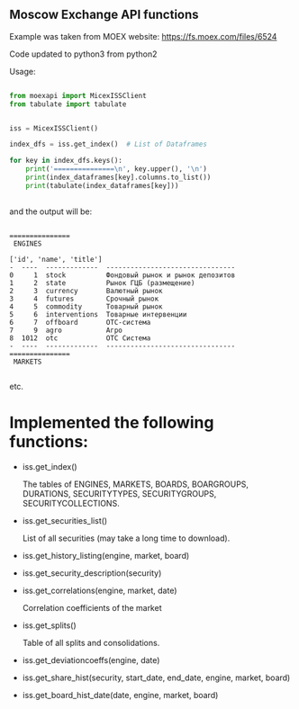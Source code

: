 ## Moscow Exchange API functions

Example was taken from MOEX website:
https://fs.moex.com/files/6524

Code updated to python3 from python2

Usage:

```python

from moexapi import MicexISSClient
from tabulate import tabulate


iss = MicexISSClient()

index_dfs = iss.get_index()  # List of Dataframes

for key in index_dfs.keys():
    print('===============\n', key.upper(), '\n')
    print(index_dataframes[key].columns.to_list())
    print(tabulate(index_dataframes[key]))
    
```
and the output will be:

```

===============
 ENGINES 

['id', 'name', 'title']
-  ----  -------------  --------------------------------
0     1  stock          Фондовый рынок и рынок депозитов
1     2  state          Рынок ГЦБ (размещение)
2     3  currency       Валютный рынок
3     4  futures        Срочный рынок
4     5  commodity      Товарный рынок
5     6  interventions  Товарные интервенции
6     7  offboard       ОТС-система
7     9  agro           Агро
8  1012  otc            OTC Система
-  ----  -------------  --------------------------------
===============
 MARKETS 
 
```
etc.

# Implemented the following functions:


* iss.get_index()

  The tables of ENGINES, MARKETS, BOARDS, BOARGROUPS, DURATIONS, SECURITYTYPES, SECURITYGROUPS, SECURITYCOLLECTIONS.
  
* iss.get_securities_list()

  List of all securities (may take a long time to download).
  
* iss.get_history_listing(engine, market, board)

* iss.get_security_description(security)

* iss.get_correlations(engine, market, date)

  Correlation coefficients of the market
  
* iss.get_splits()

  Table of all splits and consolidations.
  
* iss.get_deviationcoeffs(engine, date)

* iss.get_share_hist(security, start_date, end_date, engine, market, board)

* iss.get_board_hist_date(date, engine, market, board)



  




